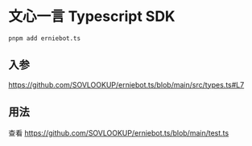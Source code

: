 # 文心一言 Typescript SDK

```pnpm add erniebot.ts```

## 入参

https://github.com/SOVLOOKUP/erniebot.ts/blob/main/src/types.ts#L7

## 用法

查看 https://github.com/SOVLOOKUP/erniebot.ts/blob/main/test.ts
